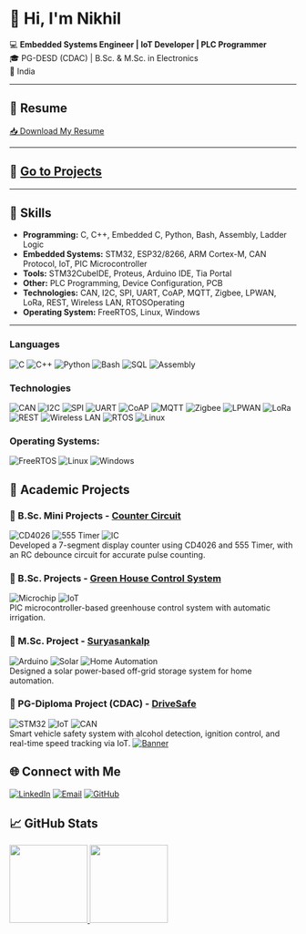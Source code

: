 # 👋 Hi, I'm Nikhil
💻 **Embedded Systems Engineer | IoT Developer | PLC Programmer**  
🎓 PG-DESD (CDAC) | B.Sc. & M.Sc. in Electronics  
📍 India

---

## 📄 Resume
[📥 Download My Resume](https://github.com/niikhilkavate/niikhilkavate/raw/main/NikhilResume.pdf)  

---

## 📝 [Go to Projects](#bottom)

---

## 🚀 Skills
- **Programming:** C, C++, Embedded C, Python, Bash, Assembly, Ladder Logic
- **Embedded Systems:** STM32, ESP32/8266, ARM Cortex-M, CAN Protocol, IoT, PIC Microcontroller
- **Tools:** STM32CubeIDE, Proteus, Arduino IDE, Tia Portal
- **Other:** PLC Programming, Device Configuration, PCB
- **Technologies:** CAN, I2C, SPI, UART, CoAP, MQTT, Zigbee,
LPWAN, LoRa, REST, Wireless LAN, RTOSOperating
- **Operating System:** FreeRTOS, Linux, Windows

---


### Languages

![C](https://img.shields.io/badge/-C-000?&logo=C)
![C++](https://img.shields.io/badge/-C++-000?&logo=C%2B%2B&logoColor=00599C)
![Python](https://img.shields.io/badge/-Python-000?&logo=Python)
![Bash](https://img.shields.io/badge/-Bash-000?&logo=gnu-bash&logoColor=white)
![SQL](https://img.shields.io/badge/-SQL-000?&logo=MySQL&logoColor=white)
![Assembly](https://img.shields.io/badge/-Assembly-000?&logo=asm)


### Technologies

![CAN](https://img.shields.io/badge/-CAN-000?&logoColor=white)
![I2C](https://img.shields.io/badge/-I²C-000?&logoColor=white)
![SPI](https://img.shields.io/badge/-SPI-000?&logoColor=white)
![UART](https://img.shields.io/badge/-UART-000?&logoColor=white)
![CoAP](https://img.shields.io/badge/-CoAP-000?&logoColor=white)
![MQTT](https://img.shields.io/badge/-MQTT-000?&logo=eclipse-mosquitto&logoColor=white)
![Zigbee](https://img.shields.io/badge/-Zigbee-000?&logo=zigbee&logoColor=white)
![LPWAN](https://img.shields.io/badge/-LPWAN-000?&logoColor=white)
![LoRa](https://img.shields.io/badge/-LoRa-000?&logo=semtech&logoColor=white)
![REST](https://img.shields.io/badge/-REST-000?&logo=fastapi&logoColor=white)
![Wireless LAN](https://img.shields.io/badge/-Wireless%20LAN-000?&logo=wifi&logoColor=white)
![RTOS](https://img.shields.io/badge/-RTOS-000?&logoColor=white)
![Linux](https://img.shields.io/badge/-Linux-000?&logo=Linux)


### Operating Systems:

![FreeRTOS](https://img.shields.io/badge/-FreeRTOS-000?&logoColor=white)
![Linux](https://img.shields.io/badge/-Linux-000?&logo=linux&logoColor=white)
![Windows](https://img.shields.io/badge/-Windows-000?&logo=microsoft&logoColor=white)


## 📂 Academic Projects
### 🔹 B.Sc. Mini Projects - [Counter Circuit](https://github.com/niikhilkavate/BSC-Electronics-Mini-Project)
![CD4026](https://img.shields.io/badge/CD4026-000?&logoColor=white) ![555 Timer](https://img.shields.io/badge/555%20Timer-000?&logoColor=white) ![IC](https://img.shields.io/badge/IC-000?&logo=electronics&logoColor=white)  
Developed a 7-segment display counter using CD4026 and 555 Timer, with an RC debounce circuit for accurate pulse counting.

### 🔹 B.Sc. Projects - [Green House Control System](https://github.com/niikhilkavate/BSC-Electronics-Project)
![Microchip](https://img.shields.io/badge/PIC-000?&logo=microchip&logoColor=white) ![IoT](https://img.shields.io/badge/IoT-000?&logo=internet-of-things&logoColor=white)  
PIC microcontroller-based greenhouse control system with automatic irrigation.

### 🔹 M.Sc. Project - [Suryasankalp](https://github.com/niikhilkavate/MSC-Electronics-Project)
![Arduino](https://img.shields.io/badge/Arduino-000?&logo=arduino&logoColor=white) ![Solar](https://img.shields.io/badge/Solar-000?&logoColor=white) ![Home Automation](https://img.shields.io/badge/Home%20Automation-000?&logoColor=white)  
Designed a solar power-based off-grid storage system for home automation.

### 🔹 PG-Diploma Project (CDAC) - [DriveSafe](https://github.com/niikhilkavate/PGDiploma-Electronics-Project)
![STM32](https://img.shields.io/badge/STM32-000?&logo=stmicroelectronics&logoColor=white) ![IoT](https://img.shields.io/badge/IoT-000?&logo=internet-of-things&logoColor=white) ![CAN](https://img.shields.io/badge/CAN-000?&logoColor=white)  
Smart vehicle safety system with alcohol detection, ignition control, and real-time speed tracking via IoT.
<a href="https://niikhilkavate.github.io/" target="_blank">
  <img src="./nikhil.gif" alt="Banner" />
</a>

## 🌐 Connect with Me

<!-- ![Banner](./nikhil.gif) -->

[![LinkedIn](https://img.shields.io/badge/-LinkedIn-blue?logo=linkedin&logoColor=white)](https://www.linkedin.com/in/nikhil-kavate-7b7bb3263/)
[![Email](https://img.shields.io/badge/-Email-red?logo=gmail&logoColor=white)](mailto:nikhilkavate@gmail.com)
[![GitHub](https://img.shields.io/badge/-GitHub-black?logo=github&logoColor=white)](https://niikhilkavate.github.io/)


## 📈 GitHub Stats
<a href="https://niikhilkavate.github.io/">
  <img height="137px" src="https://github-readme-stats.vercel.app/api?username=niikhilkavate&hide_title=true&hide_border=true&show_icons=true&include_all_commits=true&count_private=true&line_height=21&text_color=000&icon_color=000&bg_color=0,ea6161,ffc64d,fffc4d,52fa5a&theme=graywhite" />
  <img height="137px" src="https://github-readme-stats.vercel.app/api/top-langs/?username=niikhilkavate&hide=html&hide_title=true&hide_border=true&layout=compact&langs_count=6&text_color=000&icon_color=fff&bg_color=0,52fa5a,4dfcff,c64dff&theme=graywhite" />
</a>

<a id="bottom"></a>



